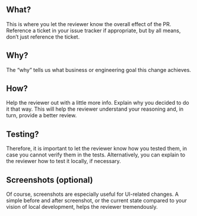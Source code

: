 ## What?
This is where you let the reviewer know the overall effect of the PR. Reference a ticket in your issue tracker if appropriate, but by all means, don’t just reference the ticket.

## Why?
The “why” tells us what business or engineering goal this change achieves.

## How?
Help the reviewer out with a little more info. Explain why you decided to do it that way. This will help the reviewer understand your reasoning and, in turn, provide a better review.

## Testing?
Therefore, it is important to let the reviewer know how you tested them, in case you cannot verify them in the tests. Alternatively, you can explain to the reviewer how to test it locally, if necessary.

## Screenshots (optional)
Of course, screenshots are especially useful for UI-related changes. A simple before and after screenshot, or the current state compared to your vision of local development, helps the reviewer tremendously.
